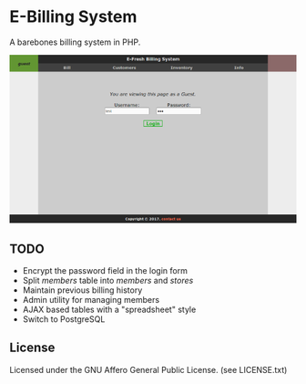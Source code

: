 E-Billing System
================

A barebones billing system in PHP.

![Login screen](screen_login.png)

TODO
----

* Encrypt the password field in the login form
* Split *members* table into *members* and *stores*
* Maintain previous billing history
* Admin utility for managing members
* AJAX based tables with a "spreadsheet" style
* Switch to PostgreSQL

License
-------

Licensed under the GNU Affero General Public License. (see LICENSE.txt)
